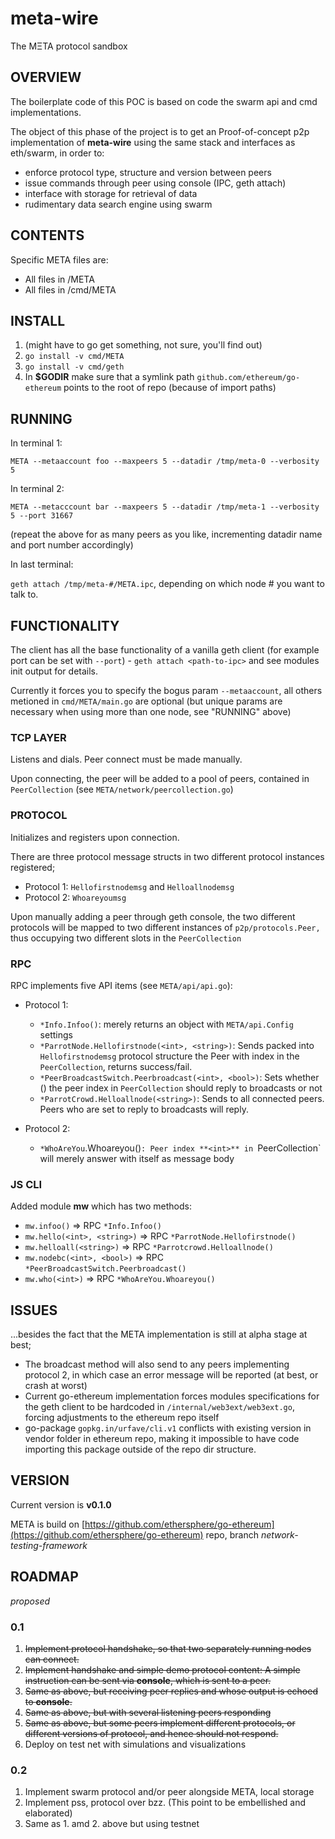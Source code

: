# meta-wire

The MΞTA protocol sandbox

## OVERVIEW

The boilerplate code of this POC is based on code the swarm api and cmd implementations.

The object of this phase of the project is to get an Proof-of-concept p2p implementation of **meta-wire** using the same stack and interfaces as eth/swarm, in order to:

- enforce protocol type, structure and version between peers
- issue commands through peer using console (IPC, geth attach)
- interface with storage for retrieval of data
- rudimentary data search engine using swarm

## CONTENTS

Specific META files are:

- All files in /META
- All files in /cmd/META

## INSTALL

1. (might have to go get something, not sure, you'll find out)
2. `go install -v cmd/META`
3. `go install -v cmd/geth`
4. In **$GODIR** make sure that a symlink path `github.com/ethereum/go-ethereum`  points to the root of repo (because of import paths)

## RUNNING
 
In terminal 1: 

`META --metaaccount foo --maxpeers 5 --datadir /tmp/meta-0 --verbosity 5`

In terminal 2:

`META --metacccount bar --maxpeers 5 --datadir /tmp/meta-1 --verbosity 5 --port 31667`

(repeat the above for as many peers as you like, incrementing datadir name and port number accordingly)

In last terminal:

`geth attach /tmp/meta-#/META.ipc`, depending on which node # you want to talk to.

## FUNCTIONALITY

The client has all the base functionality of a vanilla geth client (for example port can be set with `--port`) - `geth attach <path-to-ipc>` and see modules init output for details.

Currently it forces you to specify the bogus param `--metaaccount`, all others metioned in `cmd/META/main.go` are optional (but unique params are necessary when using more than one node, see "RUNNING" above)

### TCP LAYER

Listens and dials. Peer connect must be made manually.

Upon connecting, the peer will be added to a pool of peers, contained in `PeerCollection` (see `META/network/peercollection.go`)

### PROTOCOL

Initializes and registers upon connection.

There are three protocol message structs in two different protocol instances registered;

- Protocol 1: `Hellofirstnodemsg` and `Helloallnodemsg`
- Protocol 2: `Whoareyoumsg`

Upon manually adding a peer through geth console, the two different protocols will be mapped to two different instances of `p2p/protocols.Peer,` thus occupying two different slots in the `PeerCollection`

### RPC

RPC implements five API items (see `META/api/api.go`):

- Protocol 1:
  * `*Info.Infoo()`: merely returns an object with `META/api.Config` settings
  * `*ParrotNode.Hellofirstnode(<int>, <string>)`: Sends **<string>** packed into `Hellofirstnodemsg` protocol structure the Peer with index <int> in the `PeerCollection`, returns success/fail. 
  * `*PeerBroadcastSwitch.Peerbroadcast(<int>, <bool>)`: Sets whether (**<bool>**) the peer index **<int>** in `PeerCollection` should reply to broadcasts or not
  * `*ParrotCrowd.Helloallnode(<string>)`: Sends  **<string>** to all connected peers. Peers who are set to reply to broadcasts will reply.

- Protocol 2:
  * `*WhoAreYou`.Whoareyou(<int>)`: Peer index **<int>** in `PeerCollection` will merely answer with itself as message body

### JS CLI

Added module **mw** which has two methods:

- `mw.infoo()` => RPC `*Info.Infoo()` 
- `mw.hello(<int>, <string>)` => RPC `*ParrotNode.Hellofirstnode()`
- `mw.helloall(<string>)` => RPC `*Parrotcrowd.Helloallnode()`
- `mw.nodebc(<int>, <bool>)` => RPC `*PeerBroadcastSwitch.Peerbroadcast()`
- `mw.who(<int>)` => RPC `*WhoAreYou.Whoareyou()`


## ISSUES

...besides the fact that the META implementation is still at alpha stage at best;

- The broadcast method will also send to any peers implementing protocol 2, in which case an error message will be reported (at best, or crash at worst)
- Current go-ethereum implementation forces modules specifications for the geth client to be hardcoded in `/internal/web3ext/web3ext.go`, forcing adjustments to the ethereum repo itself
- go-package `gopkg.in/urfave/cli.v1` conflicts with existing version in vendor folder in ethereum repo, making it impossible to have code importing this package outside of the repo dir structure.

## VERSION

Current version is **v0.1.0**

META is build on [https://github.com/ethersphere/go-ethereum](https://github.com/ethersphere/go-ethereum) repo, branch *network-testing-framework*

## ROADMAP

*proposed*

### 0.1

1. ~~Implement protocol handshake, so that two separately running nodes can connect.~~
2. ~~Implement handshake and simple demo protocol content: A simple instruction can be sent via **console**, which is sent to a peer.~~
3. ~~Same as above, but receiving peer replies and whose output is echoed to **console**.~~
4. ~~Same as above, but with several listening peers responding~~
5. ~~Same as above, but some peers implement different protocols, or different versions of protocol, and hence should not respond.~~
6. Deploy on test net with simulations and visualizations

### 0.2

1. Implement swarm protocol and/or peer alongside META, local storage
2. Implement pss, protocol over bzz. (This point to be embellished and elaborated)
3. Same as 1. amd 2. above but using testnet

